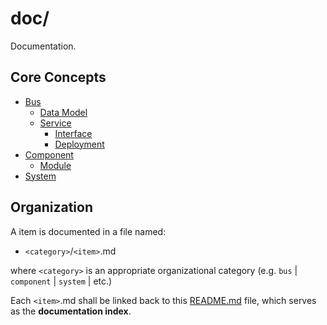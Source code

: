 # doc/

Documentation.


## Core Concepts

- [Bus](Bus.md)
  - [Data Model](DataModel.md)
  - [Service](Service.md)
    - [Interface](Interface.md)
    - [Deployment](Deployment.md)
- [Component](Component.md)
  - [Module](Module.md)
- [System](System.md)

## Organization

A item *<item>* is documented in a file named:

 - `<category>`/`<item>`.md 

where `<category>` is an appropriate organizational category
(e.g. `bus` | `component` | `system` | etc.)

Each `<item>`.md shall be linked back to this [README.md](README.md) file, 
which serves as the **documentation index**.
